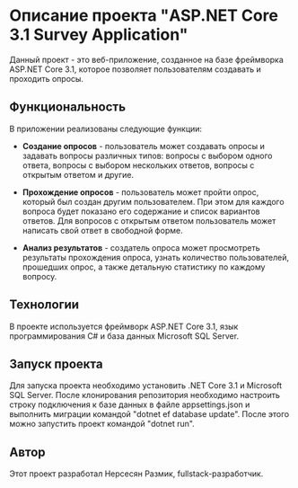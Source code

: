 # Описание проекта "ASP.NET Core 3.1 Survey Application"  
Данный проект - это веб-приложение, созданное на базе фреймворка ASP.NET Core 3.1, которое позволяет пользователям создавать и проходить опросы.  

## Функциональность
В приложении реализованы следующие функции:

*  **Создание опросов** - пользователь может создавать опросы и задавать вопросы различных типов: вопросы с выбором одного ответа, вопросы с выбором нескольких ответов, вопросы с открытым ответом и другие.  

* **Прохождение опросов** - пользователь может пройти опрос, который был создан другим пользователем. При этом для каждого вопроса будет показано его содержание и список вариантов ответов. Для вопросов с открытым ответом пользователь может написать свой ответ в свободной форме.  

* **Анализ результатов** - создатель опроса может просмотреть результаты прохождения опроса, узнать количество пользователей, прошедших опрос, а также детальную статистику по каждому вопросу.  

## Технологии  
В проекте используется фреймворк ASP.NET Core 3.1, язык программирования C# и база данных Microsoft SQL Server.  

## Запуск проекта  
Для запуска проекта необходимо установить .NET Core 3.1 и Microsoft SQL Server. После клонирования репозитория необходимо настроить строку подключения к базе данных в файле appsettings.json и выполнить миграции командой "dotnet ef database update". После этого можно запустить проект командой "dotnet run".  

## Автор
Этот проект разработал Нерсесян Размик, fullstack-разработчик.  

